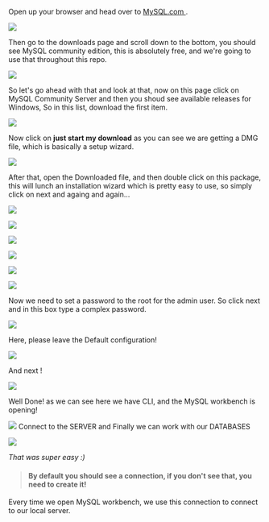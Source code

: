 Open up your browser and head over to [MySQL.com ](https://www.mysql.com/).

![](https://i.imgur.com/BAcjyU9.png)

Then go to the downloads page and scroll down to the bottom, you should see MySQL community edition, this is absolutely free, and we're going to use that throughout this repo.

![](https://i.imgur.com/bRZox8v.png)


So let's go ahead with that and look at that, now on this page click on MySQL Community Server and then you shoud see available releases for Windows, So in this list, download the first item.

![](https://i.imgur.com/E9Kei7o.png)


Now click on **just start my download** as you can see we are getting a DMG file, which is basically a setup wizard.

![](https://i.imgur.com/plW41ij.png)


After that, open the Downloaded file, and then double click on this package, this will lunch an installation wizard which is pretty easy to use, so simply click on next and againg and again...

![](https://i.imgur.com/HbXrJc3.png)

![](https://i.imgur.com/fvdQoLu.png)

![](https://i.imgur.com/c8sGTJH.png)

![](https://i.imgur.com/zg0k1YS.png)

![](https://i.imgur.com/w8oDDbU.png)

![](https://i.imgur.com/folP68u.png)

Now we need to set a password to the root for the admin user. So click next and in this box type a complex password.

![](https://i.imgur.com/yGv7pLi.png)

Here, please leave the Default configuration!

![](https://i.imgur.com/WcqX5lB.png)

And next !

![](https://i.imgur.com/j1Mu53j.png)

Well Done! as we can see here we have CLI, and the MySQL workbench is opening!

![](https://i.imgur.com/sRRQhvf.png)
Connect to the SERVER and Finally we can work with our DATABASES

![](https://i.imgur.com/Q9sL05Z.png)




*That was super easy :)*


> #### **By default you should see a connection, if you don't see that, you need to create it!**

Every time we open MySQL workbench, we use this connection to connect to our local server.
